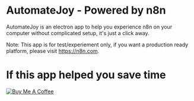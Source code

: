 # AutomateJoy - Powered by n8n

AutomateJoy is an electron app to help you experience n8n on your computer without complicated setup, it's just a click away.

Note: This app is for test/experiement only, if you want a production ready platform, please visit https://n8n.com.

# If this app helped you save time

[![Buy Me A Coffee](https://cdn.buymeacoffee.com/buttons/v2/default-yellow.png)](https://www.buymeacoffee.com/chelan)
